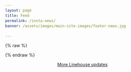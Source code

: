 ```yaml
---
layout: page
title: Feed
permalink: /insta-news/
banner: /assets/images/main-site-images/footer-news.jpg

---
```

{% raw %}
<script type="text/javascript" src="/assets/js/instafeed.min.js"></script>
<script type="text/javascript">
    var userFeed = new Instafeed({
        get: 'user',
        userId: 2090282915,
        limit: 100,
        filter: function(image) {
          return image.tags.indexOf('linehouse') >= 0;
        },
        accessToken: '2090282915.03168fc.fcc27fbbf5fb4d749372aca8e79f474f',
        resolution: 'low_resolution',
        template: '<a href="{{link}}"><div class="news-container"><div class="image-box"><img src="{{image}}" /></div><div class="overlay"><div class="text-in-overlay"><img src="/assets/images/main-site-images/heart.png" class="insta-icon" width="19" /><span style="vertical-align: middle;">&nbsp;{{likes}}  &nbsp;&nbsp;</span><img src="/assets/images/main-site-images/comment.png" class="insta-icon" width="19" /> <span style="vertical-align: middle;"> {{comments}}</span></div></div></div></a><div class="news-container"><div class="info-box">{{caption}}</div></div><div style="clear: both;"><br /><hr><br /><br /></div></div>'
    });
    userFeed.run();
</script>
{% endraw %}
<div class="news-grid-page" id="instafeed">
</div>
<div class="news-grid-page" style="text-align: center;">
  <span class="news-button"><a href="https://www.instagram.com/line___house/">More Linehouse updates</a></span>
</div>

